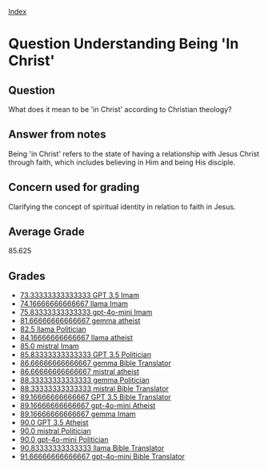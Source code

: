 
[Index](../../index.md)
# Question Understanding Being 'In Christ'
## Question
What does it mean to be 'in Christ' according to Christian theology?

## Answer from notes
Being 'in Christ' refers to the state of having a relationship with Jesus Christ through faith, which includes believing in Him and being His disciple.

## Concern used for grading
Clarifying the concept of spiritual identity in relation to faith in Jesus.

## Average Grade
85.625

## Grades
 * [73.33333333333333 GPT 3.5 Imam](../answers/GPT_3.5_Imam/Understanding_Being__In_Christ_.md)
 * [74.16666666666667 llama Imam](../answers/llama_Imam/Understanding_Being__In_Christ_.md)
 * [75.83333333333333 gpt-4o-mini Imam](../answers/gpt-4o-mini_Imam/Understanding_Being__In_Christ_.md)
 * [81.66666666666667 gemma atheist](../answers/gemma_atheist/Understanding_Being__In_Christ_.md)
 * [82.5 llama Politician](../answers/llama_Politician/Understanding_Being__In_Christ_.md)
 * [84.16666666666667 llama atheist](../answers/llama_atheist/Understanding_Being__In_Christ_.md)
 * [85.0 mistral Imam](../answers/mistral_Imam/Understanding_Being__In_Christ_.md)
 * [85.83333333333333 GPT 3.5 Politician](../answers/GPT_3.5_Politician/Understanding_Being__In_Christ_.md)
 * [86.66666666666667 gemma Bible Translator](../answers/gemma_Bible_Translator/Understanding_Being__In_Christ_.md)
 * [86.66666666666667 mistral atheist](../answers/mistral_atheist/Understanding_Being__In_Christ_.md)
 * [88.33333333333333 gemma Politician](../answers/gemma_Politician/Understanding_Being__In_Christ_.md)
 * [88.33333333333333 mistral Bible Translator](../answers/mistral_Bible_Translator/Understanding_Being__In_Christ_.md)
 * [89.16666666666667 GPT 3.5 Bible Translator](../answers/GPT_3.5_Bible_Translator/Understanding_Being__In_Christ_.md)
 * [89.16666666666667 gpt-4o-mini Atheist](../answers/gpt-4o-mini_Atheist/Understanding_Being__In_Christ_.md)
 * [89.16666666666667 gemma Imam](../answers/gemma_Imam/Understanding_Being__In_Christ_.md)
 * [90.0 GPT 3.5 Atheist](../answers/GPT_3.5_Atheist/Understanding_Being__In_Christ_.md)
 * [90.0 mistral Politician](../answers/mistral_Politician/Understanding_Being__In_Christ_.md)
 * [90.0 gpt-4o-mini Politician](../answers/gpt-4o-mini_Politician/Understanding_Being__In_Christ_.md)
 * [90.83333333333333 llama Bible Translator](../answers/llama_Bible_Translator/Understanding_Being__In_Christ_.md)
 * [91.66666666666667 gpt-4o-mini Bible Translator](../answers/gpt-4o-mini_Bible_Translator/Understanding_Being__In_Christ_.md)

